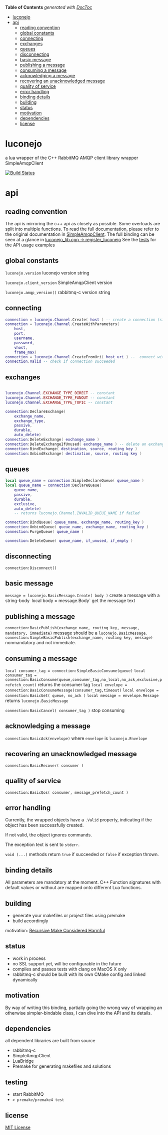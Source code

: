 **Table of Contents**  *generated with [DocToc](http://doctoc.herokuapp.com/)*

- [luconejo](#luconejo)
- [api](#api)
	- [reading convention](#reading-convention)
	- [global constants](#global-constants)
	- [connecting](#connecting)
	- [exchanges](#exchanges)
	- [queues](#queues)
	- [disconnecting](#disconnecting)
	- [basic message](#basic-message)
	- [publishing a message](#publishing-a-message)
	- [consuming a message](#consuming-a-message)
	- [acknowledging a message](#acknowledging-a-message)
	- [recovering an unacknowledged message](#recovering-an-unacknowledged-message)
	- [quality of service](#quality-of-service)
	- [error handling](#error-handling)
	- [binding details](#binding-details)
	- [building](#building)
	- [status](#status)
	- [motivation](#motivation)
	- [dependencies](#dependencies)
	- [license](#license)

luconejo
========

a lua wrapper of the C++ RabbitMQ AMQP client library wrapper SimpleAmqpClient

[![Build Status](https://travis-ci.org/d-led/luconejo.png?branch=master)](https://travis-ci.org/d-led/luconejo)


api
===

reading convention
------------------

The api is mirroring the c++ api as closely as possible. Some overloads are split into multiple functions.
To read the full documentation, please refer to the original documentation in [SimpleAmqpClient](https://github.com/woldan/SimpleAmqpClient/tree/master/src).
The full binding can be seen at a glance in [luconejo_lib.cpp -> register_luconejo](src/luconejo_lib.cpp)
See the [tests](test) for the API usage examples


global constants
----------------
`luconejo.version` luconejo version string

`luconejo.client_version` SimpleAmqpClient version

`luconejo.amqp_version()` rabbitmq-c version string

connecting
----------
```lua
connection = luconejo.Channel.Create( host ) -- create a connection (simple api)
connection = luconejo.Channel.CreateWithParameters(
	host,
	port,
	username,
	password,
	vhost,
	frame_max)
connection = luconejo.Channel.CreateFromUri( host_uri ) --  connect with an AMQP URI
connection.Valid -- check if connection succeeded
```

exchanges
---------
```lua

luconejo.Channel.EXCHANGE_TYPE_DIRECT -- constant
luconejo.Channel.EXCHANGE_TYPE_FANOUT -- constant
luconejo.Channel.EXCHANGE_TYPE_TOPIC -- constant

connection:DeclareExchange(
	exchange_name,
	exchange_type,
	passive,
	durable,
	auto_delete)
connection:DeleteExchange( exchange_name )
connection:DeleteExchangeIfUnused( exchange_name ) -- delete an exchange if unused
connection:BindExchange( destination, source, routing key )
connection:UnbindExchange( destination, source, routing key )
```

queues
------

```lua
local queue_name = connection:SimpleDeclareQueue( queue_name )
local queue_name = connection:DeclareQueue(
	queue_name,
	passive,
	durable,
	exclusive,
	auto_delete)
	-- returns luconejo.Channel.INVALID_QUEUE_NAME if failed

connection:BindQueue( queue_name, exchange_name, routing_key )
connection:UnbindQueue( queue_name, exchange_name, routing_key )
connection:PurgeQueue( queue_name )

connection:DeleteQueue( queue_name, if_unused, if_empty )
```

disconnecting
-------------

`connection:Disconnect()`

basic message
-------------

`message = luconejo.BasicMessage.Create( body )` create a message with a string-body`
`local body = message.Body` get the message text

publishing a message
--------------------

`connection:BasicPublish(exchange_name, routing key, message, mandatory, immediate)` message should be a `luconejo.BasicMessage`.
`connection:SimpleBasicPublish(exchange_name, routing key, message)` nonmandatory and not immediate.

consuming a message
-------------------

`local consumer_tag = connection:SimpleBasicConsume(queue)`
`local consumer_tag = connection:BasicConsume(queue,consumer_tag,no_local,no_ack,exclusive,prefetch_count)` returns the consumer tag
`local envelope = connection:BasicConsumeMessage(consumer_tag,timeout)`
`local envelope = connection:BasicGet( queue, no_ack )`
`local message = envelope.Message` returns `luconejo.BasicMessage`

`connection:BasicCancel( consumer_tag )` stop consuming

acknowledging a message
-----------------------

`connection:BasicAck(envelope)` where `envelope` is `luconejo.Envelope`

recovering an unacknowledged message
------------------------------------

`connection:BasicRecover( consumer )`

quality of service
------------------

`connection:BasicQos( consumer, message_prefetch_count )`

error handling
--------------

Currently, the wrapped objects have a `.Valid` property, indicating if the object has been successfully created.

If not valid, the object ignores commands.

The exception text is sent to `stderr`.

`void (...)` methods return `true` if succeeded or `false` if exception thrown.

binding details
---------------

All parameters are mandatory at the moment. C++ Function signatures with default values or without are mapped onto different Lua functions.

building
--------

 - generate your makefiles or project files using premake
 - build accordingly

motivation: [Recursive Make Considered Harmful](http://miller.emu.id.au/pmiller/books/rmch/)

status
------

 - work in process
 - no SSL support yet, will be configurable in the future
 - compiles and passes tests with clang on MacOS X only
 - rabbitmq-c should be built with its own CMake config and linked dynamically

motivation
----------

By way of writing this binding, partially going the wrong way of wrapping an otherwise simpler-bindable class, I can dive into the API and its details.

dependencies
------------

all dependent libraries are built from source

 - rabbitmq-c
 - SimpleAmqpClient
 - LuaBridge
 - Premake for generating makefiles and solutions
 
 testing
 -------
 
  - start RabbitMQ
  - `> premake/premake4 test`

license
-------

[MIT License](http://opensource.org/licenses/MIT)
